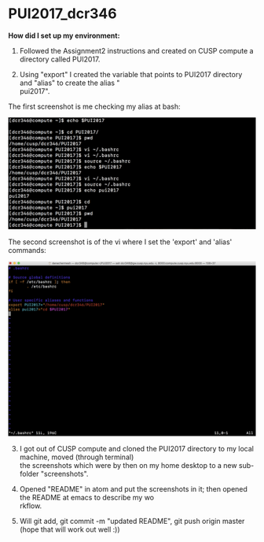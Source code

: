 # PUI2017_dcr346

**How did I set	up my environment:**

1. Followed the	Assignment2 instructions and created on	CUSP compute a directory called	PUI2017.

2. Using "export" I created the	variable that points to	PUI2017	directory and "alias" to create	the alias "\
pui2017".

The first screenshot is	me checking my alias at	bash:

![Alt text](screenshots/screenshot1_bash.png)

The second screenshot is of the	vi where I set the 'export' and 'alias' commands:

![Alt text](screenshots/screenshot2_vi.png)

3. I got out of CUSP compute and cloned the PUI2017 directory to my local machine, moved (through terminal)\
  the screenshots which were by then on my home desktop to a new sub-folder "screenshots".

4. Opened "README" in atom and put the screenshots in it; then opened the README at emacs to describe my wo\
rkflow.

5. Will	git add, git commit -m "updated README", git push origin master (hope that will work out well :))
